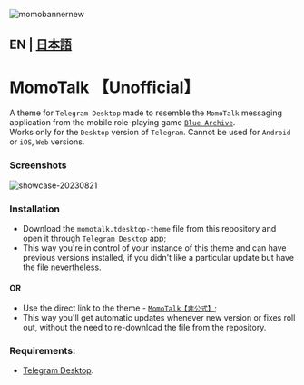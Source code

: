 ![momobannernew](https://github.com/makipom/MomoTalk-Telegram/assets/118981482/65bffd16-2527-45a3-bfd0-6ca676c7bfab)
## EN | [日本語](https://github.com/makipom/MomoTalk-Telegram/blob/main/README_jp.md)
# MomoTalk 【Unofficial】
A theme for `Telegram Desktop` made to resemble the `MomoTalk` messaging application from the mobile role-playing game [`Blue Archive`](https://en.wikipedia.org/wiki/Blue_Archive).    
Works only for the `Desktop` version of `Telegram`. Cannot be used for `Android` or `iOS`, `Web` versions.

### Screenshots
![showcase-20230821](https://github.com/makipom/MomoTalk-Telegram/assets/118981482/900dca4f-41b9-43dc-9dff-ebc544e95fd2)

### Installation
* Download the `momotalk.tdesktop-theme` file from this repository and open it through `Telegram Desktop` app;    
* This way you're in control of your instance of this theme and can have previous versions installed, if you didn't like a particular update but have the file nevertheless.
#### OR
* Use the direct link to the theme - [`MomoTalk【非公式】`](https://t.me/addtheme/momotalk);
* This way you'll get automatic updates whenever new version or fixes roll out, without the need to re-download the file from the repository.

### Requirements:
* [Telegram Desktop](https://github.com/telegramdesktop/tdesktop).
